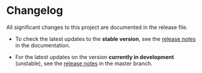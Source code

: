 # Changelog

All significant changes to this project are documented in the release file.

- To check the latest updates to the **stable version**, see the [release notes](https://skforecast.org/latest/releases/releases.html) in the documentation.

- For the latest updates on the version **currently in development** (unstable), see the [release notes](https://github.com/JoaquinAmatRodrigo/skforecast/blob/master/docs/releases/releases.md) in the master branch.